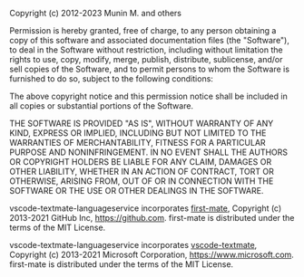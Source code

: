 Copyright (c) 2012-2023 Munin M. and others

Permission is hereby granted, free of charge, to any person obtaining
a copy of this software and associated documentation files (the
"Software"), to deal in the Software without restriction, including
without limitation the rights to use, copy, modify, merge, publish,
distribute, sublicense, and/or sell copies of the Software, and to
permit persons to whom the Software is furnished to do so, subject to
the following conditions:

The above copyright notice and this permission notice shall be
included in all copies or substantial portions of the Software.

THE SOFTWARE IS PROVIDED "AS IS", WITHOUT WARRANTY OF ANY KIND,
EXPRESS OR IMPLIED, INCLUDING BUT NOT LIMITED TO THE WARRANTIES OF
MERCHANTABILITY, FITNESS FOR A PARTICULAR PURPOSE AND
NONINFRINGEMENT. IN NO EVENT SHALL THE AUTHORS OR COPYRIGHT HOLDERS BE
LIABLE FOR ANY CLAIM, DAMAGES OR OTHER LIABILITY, WHETHER IN AN ACTION
OF CONTRACT, TORT OR OTHERWISE, ARISING FROM, OUT OF OR IN CONNECTION
WITH THE SOFTWARE OR THE USE OR OTHER DEALINGS IN THE SOFTWARE.

vscode-textmate-languageservice incorporates [first-mate](https://github.com/atom/first-mate/tree/v7.4.2/src),
Copyright (c) 2013-2021 GitHub Inc, https://github.com.
first-mate is distributed under the terms of the MIT License.

vscode-textmate-languageservice incorporates [vscode-textmate](https://github.com/microsoft/vscode-textmate/tree/v5.5.0/src),
Copyright (c) 2013-2021 Microsoft Corporation, https://www.microsoft.com.
first-mate is distributed under the terms of the MIT License.
